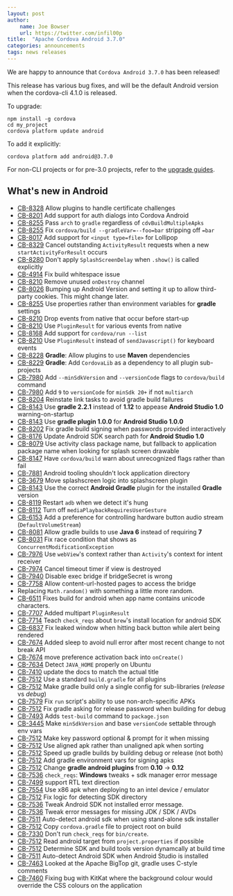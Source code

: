 ```yaml
---
layout: post
author:
    name: Joe Bowser
    url: https://twitter.com/infil00p
title:  "Apache Cordova Android 3.7.0"
categories: announcements
tags: news releases
---
```


We are happy to announce that `Cordova Android 3.7.0` has been released!

This release has various bug fixes, and will be the default Android version when the cordova-cli 4.1.0 is released.

To upgrade:

    npm install -g cordova
    cd my_project
    cordova platform update android

To add it explicitly:

    cordova platform add android@3.7.0



For non-CLI projects or for pre-3.0 projects, refer to the [upgrade guides](http://cordova.apache.org/docs/en/edge/guide_platforms_index.md.html).

<!--more-->

## What's new in Android

* [CB-8328](https://issues.apache.org/jira/browse/CB-8328) Allow plugins to handle certificate challenges
* [CB-8201](https://issues.apache.org/jira/browse/CB-8201) Add support for auth dialogs into Cordova Android
* [CB-8255](https://issues.apache.org/jira/browse/CB-8255) Pass `arch` to `gradle` regardless of `cdvBuildMultipleApks`
* [CB-8255](https://issues.apache.org/jira/browse/CB-8255) Fix `cordova/build --gradleVar=--foo=bar` stripping off `=bar`
* [CB-8017](https://issues.apache.org/jira/browse/CB-8017) Add support for `<input type=file>` for Lollipop
* [CB-8329](https://issues.apache.org/jira/browse/CB-8239) Cancel outstanding `ActivityResult` requests when a new `startActivityForResult` occurs
* [CB-8280](https://issues.apache.org/jira/browse/CB-8280) Don't apply `SplashScreenDelay` when `.show()` is called explicitly
* [CB-4914](https://issues.apache.org/jira/browse/CB-4914) Fix build whitespace issue
* [CB-8210](https://issues.apache.org/jira/browse/CB-8210) Remove unused `onDestroy` channel
* [CB-8026](https://issues.apache.org/jira/browse/CB-8026) Bumping up Android Version and setting it up to allow third-party cookies.  This might change later.
* [CB-8255](https://issues.apache.org/jira/browse/CB-8255) Use properties rather than environment variables for **gradle** settings
* [CB-8210](https://issues.apache.org/jira/browse/CB-8210) Drop events from native that occur before start-up
* [CB-8210](https://issues.apache.org/jira/browse/CB-8210) Use `PluginResult` for various events from native
* [CB-8168](https://issues.apache.org/jira/browse/CB-8168) Add support for `cordova/run --list`
* [CB-8210](https://issues.apache.org/jira/browse/CB-8210) Use `PluginResult` instead of `sendJavascript()` for keyboard events
* [CB-8228](https://issues.apache.org/jira/browse/CB-8228) **Gradle**: Allow plugins to use **Maven** dependencies
* [CB-8229](https://issues.apache.org/jira/browse/CB-8229) **Gradle**: Add `CordovaLib` as a dependency to all plugin sub-projects
* [CB-7980](https://issues.apache.org/jira/browse/CB-7980) Add `--minSdkVersion` and `--versionCode` flags to `cordova/build` command
* [CB-7980](https://issues.apache.org/jira/browse/CB-7980) Add `9` to `versionCode` for `minSdk 20+` if not `multiarch`
* [CB-8204](https://issues.apache.org/jira/browse/CB-8204) Reinstate link tasks to avoid gradle build failures
* [CB-8143](https://issues.apache.org/jira/browse/CB-8143) Use **gradle 2.2.1** instead of **1.12** to appease **Android Studio 1.0** warning-on-startup
* [CB-8143](https://issues.apache.org/jira/browse/CB-8143) Use **gradle plugin 1.0.0** for **Android Studio 1.0.0**
* [CB-8202](https://issues.apache.org/jira/browse/CB-8202) Fix gradle build signing when passwords provided interactively
* [CB-8176](https://issues.apache.org/jira/browse/CB-8176) Update Android SDK search path for **Android Studio 1.0**
* [CB-8079](https://issues.apache.org/jira/browse/CB-8079) Use activity class package name, but fallback to application package name when looking for splash screen drawable
* [CB-8147](https://issues.apache.org/jira/browse/CB-8147) Have `cordova/build` warn about unrecognized flags rather than fail
* [CB-7881](https://issues.apache.org/jira/browse/CB-7881) Android tooling shouldn't lock application directory
* [CB-3679](https://issues.apache.org/jira/browse/CB-3679) Move splashscreen logic into splashscreen plugin
* [CB-8143](https://issues.apache.org/jira/browse/CB-8143) Use the correct **Android Gradle** plugin for the installed **Gradle** version
* [CB-8119](https://issues.apache.org/jira/browse/CB-8119) Restart `adb` when we detect it's hung
* [CB-8112](https://issues.apache.org/jira/browse/CB-8112) Turn off `mediaPlaybackRequiresUserGesture`
* [CB-6153](https://issues.apache.org/jira/browse/CB-6153) Add a preference for controlling hardware button audio stream (`DefaultVolumeStream`)
* [CB-8081](https://issues.apache.org/jira/browse/CB-8081) Allow gradle builds to use **Java 6** instead of requiring **7**
* [CB-8031](https://issues.apache.org/jira/browse/CB-8031) Fix race condition that shows as `ConcurrentModificationException`
* [CB-7976](https://issues.apache.org/jira/browse/CB-7976) Use `webView`'s context rather than `Activity`'s context for intent receiver
* [CB-7974](https://issues.apache.org/jira/browse/CB-7974) Cancel timeout timer if view is destroyed
* [CB-7940](https://issues.apache.org/jira/browse/CB-7940) Disable exec bridge if bridgeSecret is wrong
* [CB-7758](https://issues.apache.org/jira/browse/CB-7758) Allow content-url-hosted pages to access the bridge
* Replacing `Math.random()` with something a little more random.
* [CB-6511](https://issues.apache.org/jira/browse/CB-6511) Fixes build for android when app name contains unicode characters.
* [CB-7707](https://issues.apache.org/jira/browse/CB-7707) Added multipart `PluginResult`
* [CB-7714](https://issues.apache.org/jira/browse/CB-7714) Teach `check_reqs` about `brew`'s install location for android SDK
* [CB-6837](https://issues.apache.org/jira/browse/CB-6837) Fix leaked window when hitting back button while alert being rendered
* [CB-7674](https://issues.apache.org/jira/browse/CB-7674)  Added sleep to avoid null error after most recent change to not break API
* [CB-7674](https://issues.apache.org/jira/browse/CB-7674)  move preference activation back into `onCreate()`
* [CB-7634](https://issues.apache.org/jira/browse/CB-7634)  Detect `JAVA_HOME` properly on Ubuntu
* [CB-7410](https://issues.apache.org/jira/browse/CB-7410)  update the docs to match the actual title
* [CB-7512](https://issues.apache.org/jira/browse/CB-7512)  Use a standard `build.gradle` for all plugins
* [CB-7512](https://issues.apache.org/jira/browse/CB-7512)  Make gradle build only a single config for sub-libraries (*release* vs *debug*)
* [CB-7579](https://issues.apache.org/jira/browse/CB-7579)  Fix `run` script's ability to use non-arch-specific APKs
* [CB-7512](https://issues.apache.org/jira/browse/CB-7512)  Fix gradle asking for release password when building for debug
* [CB-7493](https://issues.apache.org/jira/browse/CB-7493)  Adds `test-build` command to `package.json`
* [CB-3445](https://issues.apache.org/jira/browse/CB-3445)  Make `minSdkVersion` and base `versionCode` settable through env vars
* [CB-7512](https://issues.apache.org/jira/browse/CB-7512)  Make key password optional & prompt for it when missing
* [CB-7512](https://issues.apache.org/jira/browse/CB-7512)  Use aligned apk rather than unaligned apk when sorting
* [CB-7512](https://issues.apache.org/jira/browse/CB-7510)  Speed up gradle builds by building debug or release (not both)
* [CB-7512](https://issues.apache.org/jira/browse/CB-7512)  Add gradle environment vars for signing apks
* [CB-7512](https://issues.apache.org/jira/browse/CB-7512)  Change **gradle android plugins** from **0.10** -> **0.12**
* [CB-7536](https://issues.apache.org/jira/browse/CB-7512)  `check_reqs`: **Windows** tweaks + sdk manager error message
* [CB-7499](https://issues.apache.org/jira/browse/CB-7499)  support RTL text direction
* [CB-7554](https://issues.apache.org/jira/browse/CB-7554)  Use x86 apk when deploying to an intel device / emulator
* [CB-7512](https://issues.apache.org/jira/browse/CB-7512)  Fix logic for detecting SDK directory
* [CB-7536](https://issues.apache.org/jira/browse/CB-7536)  Tweak Android SDK not installed error message.
* [CB-7536](https://issues.apache.org/jira/browse/CB-7536)  Tweak error messages for missing JDK / SDK / AVDs
* [CB-7511](https://issues.apache.org/jira/browse/CB-7511)  Auto-detect android sdk when using stand-alone sdk installer
* [CB-7512](https://issues.apache.org/jira/browse/CB-7512)  Copy `cordova.gradle` file to project root on build
* [CB-7330](https://issues.apache.org/jira/browse/CB-7330)  Don't run `check_reqs` for `bin/create`.
* [CB-7512](https://issues.apache.org/jira/browse/CB-7512)  Read android target from `project.properties` if possible
* [CB-7512](https://issues.apache.org/jira/browse/CB-7512)  Determine SDK and build tools version dynamcally at build time
* [CB-7511](https://issues.apache.org/jira/browse/CB-7511)  Auto-detect Android SDK when Android Studio is installed
* [CB-7463](https://issues.apache.org/jira/browse/CB-7463)  Looked at the Apache BigTop git, gradle uses C-style comments
* [CB-7460](https://issues.apache.org/jira/browse/CB-7460)  Fixing bug with KitKat where the background colour would override the CSS colours on the application


